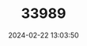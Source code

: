 ---
title: "33989"
category: "Pinus luchuensis"
draft: false
date: 2024-02-22 13:03:50
languages:
  English: ["Okinawa pine", "Luchu Pine"]
  Japanese: ["Ryûkyû-matsu"]
---